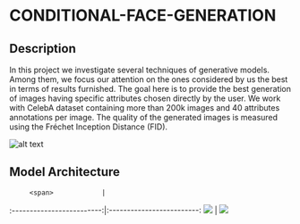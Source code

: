 # CONDITIONAL-FACE-GENERATION

## Description
In this project we investigate several techniques of generative models. Among them, we focus our attention on the ones considered by us the best in terms of results furnished. The goal here is to provide the best generation of images having specific attributes chosen directly by the user. 
We work with CelebA dataset containing more than 200k images and 40 attributes annotations per image. The quality of the generated images is measured using the Fréchet Inception Distance (FID).

![alt text](https://user-images.githubusercontent.com/57104110/136570871-795253b7-f514-45d8-a471-0568c9cc618b.png)

## Model Architecture
         <span>            | 
:-------------------------:|:-------------------------:
![](https://user-images.githubusercontent.com/57104110/136572495-3c7b572a-9f6b-4018-9533-84acee5af049.png)  |  ![](https://user-images.githubusercontent.com/57104110/136572794-cbeed6a1-044a-4b60-b99d-04b7c922c6a0.png)


